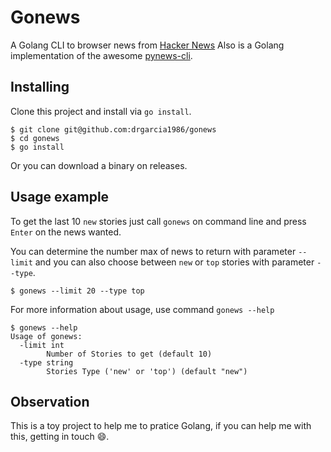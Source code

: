 # Gonews
A Golang CLI to browser news from [Hacker News](https://news.ycombinator.com/)
Also is a Golang implementation of the awesome [pynews-cli](https://github.com/mazulo/pynews_cli).

## Installing
Clone this project and install via `go install`.
```
$ git clone git@github.com:drgarcia1986/gonews
$ cd gonews
$ go install
```
Or you can download a binary on releases.

## Usage example
To get the last 10 `new` stories just call `gonews` on command line and press `Enter` on the news wanted.

You can determine the number max of news to return with parameter `--limit` and you can also choose between `new` or `top` stories
with parameter `--type`.
```
$ gonews --limit 20 --type top
```
For more information about usage, use command `gonews --help`
```
$ gonews --help
Usage of gonews:
  -limit int
        Number of Stories to get (default 10)
  -type string
        Stories Type ('new' or 'top') (default "new")
```

## Observation
This is a toy project to help me to pratice Golang, if you can help me with this, getting in touch :smile:.
